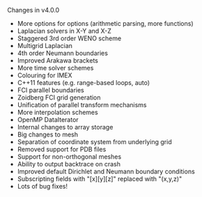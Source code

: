 Changes in v4.0.0

- More options for options (arithmetic parsing, more functions)
- Laplacian solvers in X-Y and X-Z
- Staggered 3rd order WENO scheme
- Multigrid Laplacian
- 4th order Neumann boundaries
- Improved Arakawa brackets
- More time solver schemes
- Colouring for IMEX
- C++11 features (e.g. range-based loops, auto)
- FCI parallel boundaries
- Zoidberg FCI grid generation
- Unification of parallel transform mechanisms
- More interpolation schemes
- OpenMP DataIterator
- Internal changes to array storage
- Big changes to mesh
- Separation of coordinate system from underlying grid
- Removed support for PDB files
- Support for non-orthogonal meshes
- Ability to output backtrace on crash
- Improved default Dirichlet and Neumann boundary conditions
- Subscripting fields with "[x][y][z]" replaced with "(x,y,z)"
- Lots of bug fixes!
